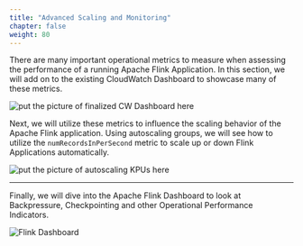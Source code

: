```yaml
---
title: "Advanced Scaling and Monitoring"
chapter: false
weight: 80
---
```


 There are many important operational metrics to measure when assessing the performance of a running Apache Flink Application. In this section, we will add on to the existing CloudWatch Dashboard to showcase many of these metrics. 

![put the picture of finalized CW Dashboard here](img/src)

 Next, we will utilize these metrics to influence the scaling behavior of the Apache Flink application. Using autoscaling groups, we will see how to utilize the `numRecordsInPerSecond` metric to scale up or down Flink Applications automatically.

 ![put the picture of autoscaling KPUs here](img/src)

----------------------------------

 Finally, we will dive into the Apache Flink Dashboard to look at Backpressure, Checkpointing and other Operational Performance Indicators.

![Flink Dashboard](/images/flink-on-kda/advanced-monitoring-index-3-flink-dashboard.png)